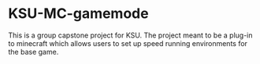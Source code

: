 # KSU-MC-gamemode
This is a group capstone project for KSU. The project meant to be a plug-in to minecraft which allows users to set up speed running environments for the base game.
